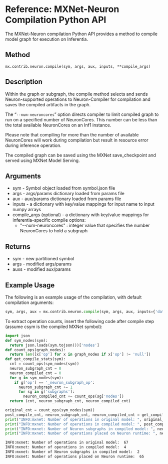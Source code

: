 # Reference: MXNet-Neuron Compilation Python API

The MXNet-Neuron compilation Python API provides a method to compile model graph for execution on Inferentia.

## Method

`mx.contrib.neuron.compile(sym, args, aux, inputs, **compile_args)`

## Description

Within the graph or subgraph, the compile method selects and sends Neuron-supported operations to Neuron-Compiler for compilation and saves the compiled artifacts in the graph.  

The “`--num-neuroncores`” option directs compiler to limit compiled graph to run on a specified number of NeuronCores. This number can be less than the total available NeuronCores on an Inf1 instance.

Please note that compiling for more than the number of available NeuronCores will work during compilation but result in resource error during inference operation.

The compiled graph can be saved using the MXNet save_checkpoint and served using MXNet Model Serving.

## Arguments

* sym - Symbol object loaded from symbol.json file
* args - args/params dictionary loaded from params file
* aux - aux/params dictionary loaded from params file
* inputs - a dictionary with key/value mappings for input name to input numpy arrays
* compile_args (optional) - a dictionary with key/value mappings for inferentia-specific compile options:
    * "--num-neuroncores" : integer value that specifies the number NeuronCores to hold a subgraph

## Returns

* sym  - new partitioned symbol
* args - modified args/params
* auxs - modified aux/params

## Example Usage

The following is an example usage of the compilation, with default compilation arguments:

```python
sym, args, aux = mx.contrib.neuron.compile(sym, args, aux, inputs={'data' : img})
```
To extract operation counts, insert the following code after compile step (assume csym is the compiled MXNet symbol):

```python
import json
def sym_nodes(sym):
  return json.loads(sym.tojson())['nodes']
def count_ops(graph_nodes):
  return len([x['op'] for x in graph_nodes if x['op'] != 'null'])
def get_compile_stats(sym):
  cnt = count_ops(sym_nodes(sym))
  neuron_subgraph_cnt = 0
  neuron_compiled_cnt = 0
  for g in sym_nodes(sym):
    if g['op'] == '_neuron_subgraph_op':
      neuron_subgraph_cnt += 1
      for sg in g['subgraphs']:
        neuron_compiled_cnt += count_ops(sg['nodes'])
  return (cnt, neuron_subgraph_cnt, neuron_compiled_cnt)

original_cnt = count_ops(sym_nodes(sym))
post_compile_cnt, neuron_subgraph_cnt, neuron_compiled_cnt = get_compile_stats(csym)
print("INFO:mxnet: Number of operations in original model: ", original_cnt)
print("INFO:mxnet: Number of operations in compiled model: ", post_compile_cnt)
print("INFO:mxnet: Number of Neuron subgraphs in compiled model: ", neuron_subgraph_cnt)
print("INFO:mxnet: Number of operations placed on Neuron runtime: ", neuron_compiled_cnt)
```

```bash
INFO:mxnet: Number of operations in original model:  67
INFO:mxnet: Number of operations in compiled model:  4
INFO:mxnet: Number of Neuron subgraphs in compiled model:  2
INFO:mxnet: Number of operations placed on Neuron runtime:  65
```
